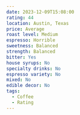 ```yaml
---
date: 2023-12-09T15:08:00
rating: 44
location: Austin, Texas
price: Average
roast level: Medium
espresso: Horrible
sweetness: Balanced
strength: Balanced
bitter: Yes
house syrups: No
specialty drinks: No
espresso variety: No
mixed: No
edible decor: No
tags:
  - Coffee
  - Rating
---
```



